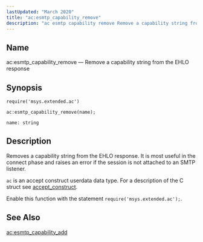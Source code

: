 ```yaml
---
lastUpdated: "March 2020"
title: "ac:esmtp_capability_remove"
description: "ac esmtp capability remove Remove a capability string from the EHLO response ac esmtp capability remove name Removes a capability string from the EHLO response It is most useful in the connect phase and raises an error if the session is not attached to an SMTP listener ac is an..."
---
```


<a name="lua.ref.ac_esmtp_capability_remove"></a> 
## Name

ac:esmtp_capability_remove — Remove a capability string from the EHLO response

<a name="idp23380000"></a> 
## Synopsis

`require('msys.extended.ac')`

`ac:esmtp_capability_remove(name);`

`name: string`<a name="idp23383392"></a> 
## Description

Removes a capability string from the EHLO response. It is most useful in the connect phase and raises an error if the session is not attached to an SMTP listener.

`ac` is an accept construct userdata data type. For a description of the C struct see [accept_construct](/momentum/3/3-api/structs-accept-construct).

Enable this function with the statement `require('msys.extended.ac');`.

<a name="idp23387744"></a> 
## See Also

[ac:esmtp_capability_add](/momentum/3/3-reference/3-reference-lua-ref-ac-esmtp-capability-add)